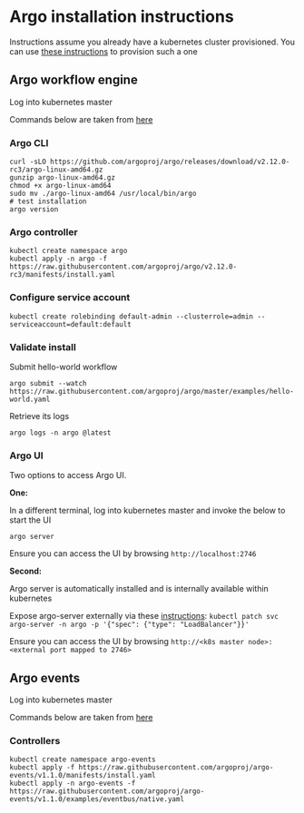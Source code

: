 # Argo installation instructions

Instructions assume you already have a kubernetes cluster provisioned. You can use [these instructions](https://github.ibm.com/5g-zorro/infrastructure/blob/master/docs/kubernetes.md) to provision such a one

## Argo workflow engine

Log into kubernetes master

Commands below are taken from [here](https://github.com/argoproj/argo/releases/tag/v2.12.0-rc3)

### Argo CLI

```
curl -sLO https://github.com/argoproj/argo/releases/download/v2.12.0-rc3/argo-linux-amd64.gz
gunzip argo-linux-amd64.gz
chmod +x argo-linux-amd64
sudo mv ./argo-linux-amd64 /usr/local/bin/argo
# test installation
argo version
```

### Argo controller

```
kubectl create namespace argo
kubectl apply -n argo -f https://raw.githubusercontent.com/argoproj/argo/v2.12.0-rc3/manifests/install.yaml
```

### Configure service account

```
kubectl create rolebinding default-admin --clusterrole=admin --serviceaccount=default:default
```

### Validate install

Submit hello-world workflow

```
argo submit --watch https://raw.githubusercontent.com/argoproj/argo/master/examples/hello-world.yaml
```

Retrieve its logs

```
argo logs -n argo @latest
```

### Argo UI

Two options to access Argo UI.

**One:**

In a different terminal, log into kubernetes master and invoke the below to start the UI

```
argo server
```

Ensure you can access the UI by browsing `http://localhost:2746`

**Second:**

Argo server is automatically installed and is internally available within kubernetes

Expose argo-server externally via these [instructions](https://argoproj.github.io/argo-workflows/argo-server/#expose-a-loadbalancer): `kubectl patch svc argo-server -n argo -p '{"spec": {"type": "LoadBalancer"}}'`

Ensure you can access the UI by browsing `http://<k8s master node>:<external port mapped to 2746>`


## Argo events

Log into kubernetes master

Commands below are taken from [here](https://argoproj.github.io/argo-events/installation)

### Controllers

```
kubectl create namespace argo-events
kubectl apply -f https://raw.githubusercontent.com/argoproj/argo-events/v1.1.0/manifests/install.yaml
kubectl apply -n argo-events -f https://raw.githubusercontent.com/argoproj/argo-events/v1.1.0/examples/eventbus/native.yaml
```


